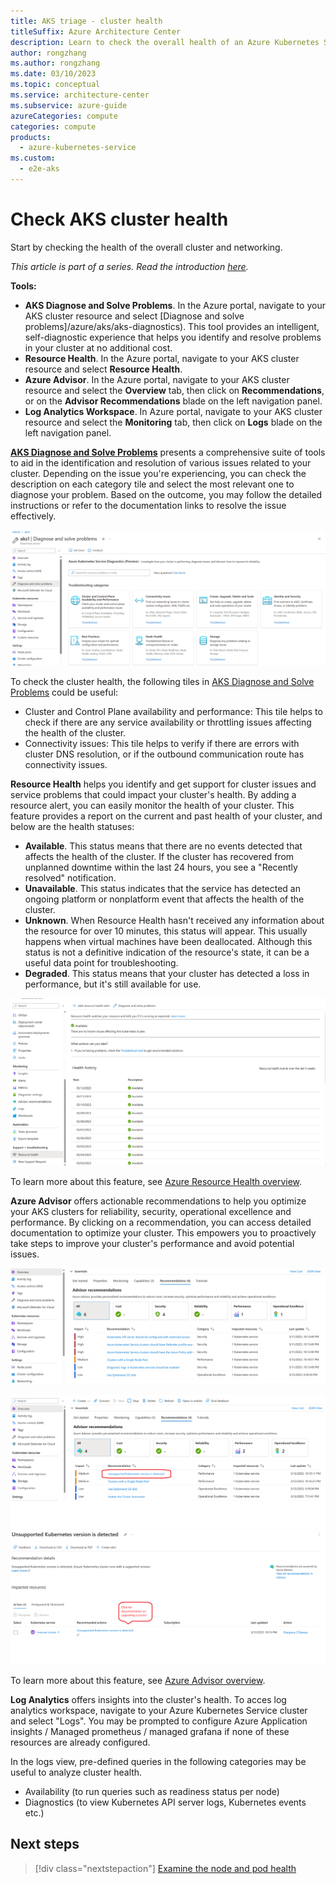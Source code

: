 ```yaml
---
title: AKS triage - cluster health
titleSuffix: Azure Architecture Center
description: Learn to check the overall health of an Azure Kubernetes Service (AKS) cluster, as part of a triage step for AKS clusters.
author: rongzhang
ms.author: rongzhang
ms.date: 03/10/2023
ms.topic: conceptual
ms.service: architecture-center
ms.subservice: azure-guide
azureCategories: compute
categories: compute
products:
  - azure-kubernetes-service
ms.custom:
  - e2e-aks
---
```


# Check AKS cluster health

Start by checking the health of the overall cluster and networking.

_This article is part of a series. Read the introduction [here](aks-triage-practices.md)._

**Tools:**

- **AKS Diagnose and Solve Problems**. In the Azure portal, navigate to your AKS cluster resource and select [Diagnose and solve problems]/azure/aks/aks-diagnostics). This tool provides an intelligent, self-diagnostic experience that helps you identify and resolve problems in your cluster at no additional cost.
- **Resource Health**. In the Azure portal, navigate to your AKS cluster resource and select **Resource Health**.
- **Azure Advisor**. In the Azure portal, navigate to your AKS cluster resource and select the **Overview** tab, then click on **Recommendations**, or on the **Advisor Recommendations** blade on the left navigation panel.
- **Log Analytics Workspace**. In Azure portal, navigate to your AKS cluster resource and select the **Monitoring** tab, then click on **Logs** blade on the left navigation panel. 

**[AKS Diagnose and Solve Problems](/aks/aks-diagnostics)** presents a comprehensive suite of tools to aid in the identification and resolution of various issues related to your cluster. Depending on the issue you're experiencing, you can check the description on each category tile and select the most relevant one to diagnose your problem. Based on the outcome, you may follow the detailed instructions or refer to the documentation links to resolve the issue effectively. 

![screenshot of Diagnose and solve problems homepage.](images/aks-diagnostics.png)

To check the cluster health, the following tiles in [AKS Diagnose and Solve Problems](/aks/aks-diagnostics) could be useful: 
- Cluster and Control Plane availability and performance: This tile helps to check if there are any service availability or throttling issues affecting the health of the cluster.
- Connectivity issues: This tile helps to verify if there are errors with cluster DNS resolution, or if the outbound communication route has connectivity issues. 


**Resource Health** helps you identify and get support for cluster issues and service problems that could impact your cluster's health. By adding a resource alert, you can easily monitor the health of your cluster. This feature provides a report on the current and past health of your cluster, and below are the health statuses:

- **Available**. This status means that there are no events detected that affects the health of the cluster. If the cluster has recovered from unplanned downtime within the last 24 hours, you see a "Recently resolved" notification.
- **Unavailable**. This status indicates that the service has detected an ongoing platform or nonplatform event that affects the health of the cluster.
- **Unknown**. When Resource Health hasn't received any information about the resource for over 10 minutes, this status will appear. This usually happens when virtual machines have been deallocated. Although this status is not a definitive indication of the resource's state, it can be a useful data point for troubleshooting.
- **Degraded**. This status means that your cluster has detected a loss in performance, but it's still available for use.

![Screenshot of AKS Resource Health overview.](images/aks-resource-health.png)

To learn more about this feature, see [Azure Resource Health overview](/azure/service-health/resource-health-overview).

**Azure Advisor** offers actionable recommendations to help you optimize your AKS clusters for reliability, security, operational excellence and performance. By clicking on a recommendation, you can access detailed documentation to optimize your cluster. This empowers you to proactively take steps to improve your cluster's performance and avoid potential issues.

![Screenshot AKS Advisor overview.](images/aks-advisor.png)

![Screenshot of AKS Advisor Result with actions.](images/aks-advisor-action.png) 
![Screenshot of AKS Advisor Result sample 2.](images/aks-advisor-result.png) 

To learn more about this feature, see [Azure Advisor overview](/azure/advisor/advisor-overview).

**Log Analytics** offers insights into the cluster's health. To acces log analytics workspace, navigate to your Azure Kubernetes Service cluster and select "Logs". You may be prompted to configure Azure Application insights / Managed prometheus / managed grafana if none of these resources are already configured. 

In the logs view, pre-defined queries in the following categories may be useful to analyze cluster health. 
- Availability (to run queries such as readiness status per node)
- Diagnostics (to view Kubernetes API server logs, Kubernetes events etc.)
  
## Next steps

> [!div class="nextstepaction"]
> [Examine the node and pod health](aks-triage-node-health.md)
